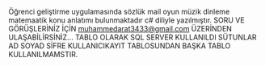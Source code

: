 Öğrenci geliştirme uygulamasında 
sözlük mail  oyun  müzik dinleme  matemaatik konu anlatımı bulunmaktadır 
c# diliyle yazılmıştır.
SORU VE GÖRÜŞLERİNİZ İÇİN muhammedarat3433@gmail.com  ÜZERİNDEN ULAŞABİLİRSİNİZ...
TABLO OLARAK SQL SERVER KULLANILDI SÜTUNLAR  AD SOYAD  SİFRE  KULLANICIKAYIT TABLOSUNDAN BAŞKA TABLO KULLANILMAMSTIR.
